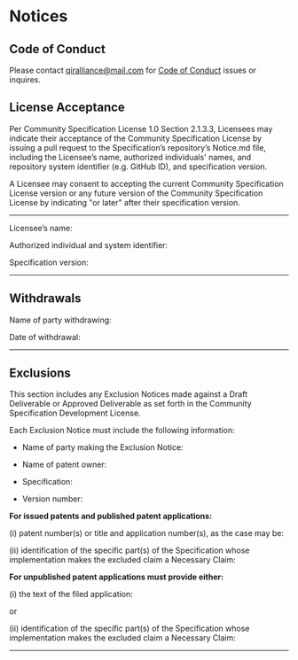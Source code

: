# Notices

## Code of Conduct

Please contact [qiralliance@mail.com](mailto:qiralliance@mail.com) for [Code of
Conduct](https://github.com/qir-alliance/.github/blob/main/Code_of_Conduct.md#contributor-covenant-code-of-conduct)
issues or inquires.

## License Acceptance

Per Community Specification License 1.0 Section 2.1.3.3, Licensees may indicate
their acceptance of the Community Specification License by issuing a pull
request to the Specification’s repository’s Notice.md file, including the
Licensee’s name, authorized individuals' names, and repository system identifier
(e.g. GitHub ID), and specification version.

A Licensee may consent to accepting the current Community Specification License
version or any future version of the Community Specification License by
indicating "or later" after their specification version.

---------------------------------------------------------------------------------

Licensee’s name:

Authorized individual and system identifier:

Specification version:

---------------------------------------------------------------------------------

## Withdrawals

Name of party withdrawing:

Date of withdrawal:

---------------------------------------------------------------------------------

## Exclusions

This section includes any Exclusion Notices made against a Draft Deliverable or
Approved Deliverable as set forth in the Community Specification Development
License.

Each Exclusion Notice must include the following information:

- Name of party making the Exclusion Notice:

- Name of patent owner:

- Specification:

- Version number:

**For issued patents and published patent applications:**

  (i) patent number(s) or title and application number(s), as the case may be:

  (ii) identification of the specific part(s) of the Specification whose
  implementation makes the excluded claim a Necessary Claim:

**For unpublished patent applications must provide either:**

  (i) the text of the filed application:

  or

  (ii) identification of the specific part(s) of the Specification whose
  implementation makes the excluded claim a Necessary Claim:

---------------------------------------------------------------------------------

